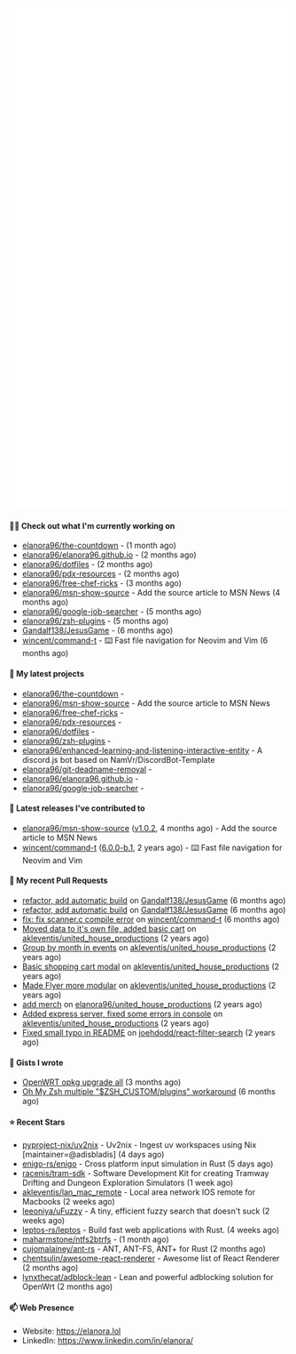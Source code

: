 <p align="center">
    <picture>
      <img alt="Metrics" src="github-metrics.svg" />
    </picture>
</p>

#### 👩‍💻 Check out what I'm currently working on

- [elanora96/the-countdown](https://github.com/elanora96/the-countdown) -  (1 month ago)
- [elanora96/elanora96.github.io](https://github.com/elanora96/elanora96.github.io) -  (2 months ago)
- [elanora96/dotfiles](https://github.com/elanora96/dotfiles) -  (2 months ago)
- [elanora96/pdx-resources](https://github.com/elanora96/pdx-resources) -  (2 months ago)
- [elanora96/free-chef-ricks](https://github.com/elanora96/free-chef-ricks) -  (3 months ago)
- [elanora96/msn-show-source](https://github.com/elanora96/msn-show-source) - Add the source article to MSN News (4 months ago)
- [elanora96/google-job-searcher](https://github.com/elanora96/google-job-searcher) -  (5 months ago)
- [elanora96/zsh-plugins](https://github.com/elanora96/zsh-plugins) -  (5 months ago)
- [Gandalf138/JesusGame](https://github.com/Gandalf138/JesusGame) -  (6 months ago)
- [wincent/command-t](https://github.com/wincent/command-t) - ⌨️ Fast file navigation for Neovim and Vim (6 months ago)

#### 🌱 My latest projects

- [elanora96/the-countdown](https://github.com/elanora96/the-countdown) - 
- [elanora96/msn-show-source](https://github.com/elanora96/msn-show-source) - Add the source article to MSN News
- [elanora96/free-chef-ricks](https://github.com/elanora96/free-chef-ricks) - 
- [elanora96/pdx-resources](https://github.com/elanora96/pdx-resources) - 
- [elanora96/dotfiles](https://github.com/elanora96/dotfiles) - 
- [elanora96/zsh-plugins](https://github.com/elanora96/zsh-plugins) - 
- [elanora96/enhanced-learning-and-listening-interactive-entity](https://github.com/elanora96/enhanced-learning-and-listening-interactive-entity) - A discord.js bot based on NamVr/DiscordBot-Template
- [elanora96/git-deadname-removal](https://github.com/elanora96/git-deadname-removal) - 
- [elanora96/elanora96.github.io](https://github.com/elanora96/elanora96.github.io) - 
- [elanora96/google-job-searcher](https://github.com/elanora96/google-job-searcher) - 

#### 🔭 Latest releases I've contributed to

- [elanora96/msn-show-source](https://github.com/elanora96/msn-show-source) ([v1.0.2](https://github.com/elanora96/msn-show-source/releases/tag/v1.0.2), 4 months ago) - Add the source article to MSN News
- [wincent/command-t](https://github.com/wincent/command-t) ([6.0.0-b.1](https://github.com/wincent/command-t/releases/tag/6.0.0-b.1), 2 years ago) - ⌨️ Fast file navigation for Neovim and Vim

#### 🔨 My recent Pull Requests

- [refactor, add automatic build](https://github.com/Gandalf138/JesusGame/pull/2) on [Gandalf138/JesusGame](https://github.com/Gandalf138/JesusGame) (6 months ago)
- [refactor, add automatic build](https://github.com/Gandalf138/JesusGame/pull/1) on [Gandalf138/JesusGame](https://github.com/Gandalf138/JesusGame) (6 months ago)
- [fix: fix scanner.c compile error](https://github.com/wincent/command-t/pull/423) on [wincent/command-t](https://github.com/wincent/command-t) (6 months ago)
- [Moved data to it&#39;s own file, added basic cart](https://github.com/akleventis/united_house_productions/pull/5) on [akleventis/united_house_productions](https://github.com/akleventis/united_house_productions) (2 years ago)
- [Group by month in events](https://github.com/akleventis/united_house_productions/pull/4) on [akleventis/united_house_productions](https://github.com/akleventis/united_house_productions) (2 years ago)
- [Basic shopping cart modal](https://github.com/akleventis/united_house_productions/pull/3) on [akleventis/united_house_productions](https://github.com/akleventis/united_house_productions) (2 years ago)
- [Made Flyer more modular](https://github.com/akleventis/united_house_productions/pull/2) on [akleventis/united_house_productions](https://github.com/akleventis/united_house_productions) (2 years ago)
- [add merch](https://github.com/elanora96/united_house_productions/pull/1) on [elanora96/united_house_productions](https://github.com/elanora96/united_house_productions) (2 years ago)
- [Added express server, fixed some errors in console](https://github.com/akleventis/united_house_productions/pull/1) on [akleventis/united_house_productions](https://github.com/akleventis/united_house_productions) (2 years ago)
- [Fixed small typo in README](https://github.com/joehdodd/react-filter-search/pull/26) on [joehdodd/react-filter-search](https://github.com/joehdodd/react-filter-search) (2 years ago)

#### 📓 Gists I wrote

- [OpenWRT opkg upgrade all](https://gist.github.com/6036dee1d40cf168f9528319a80ab4b9) (3 months ago)
- [Oh My Zsh multiple &#34;$ZSH_CUSTOM/plugins&#34; workaround](https://gist.github.com/b2424fa9f70d7549fd0590c58949f686) (6 months ago)

#### ⭐ Recent Stars

- [pyproject-nix/uv2nix](https://github.com/pyproject-nix/uv2nix) - Uv2nix - Ingest uv workspaces using Nix [maintainer=@adisbladis]  (4 days ago)
- [enigo-rs/enigo](https://github.com/enigo-rs/enigo) - Cross platform input simulation in Rust (5 days ago)
- [racenis/tram-sdk](https://github.com/racenis/tram-sdk) - Software Development Kit for creating Tramway Drifting and Dungeon Exploration Simulators (1 week ago)
- [akleventis/lan_mac_remote](https://github.com/akleventis/lan_mac_remote) - Local area network IOS remote for Macbooks (2 weeks ago)
- [leeoniya/uFuzzy](https://github.com/leeoniya/uFuzzy) - A tiny, efficient fuzzy search that doesn&#39;t suck (2 weeks ago)
- [leptos-rs/leptos](https://github.com/leptos-rs/leptos) - Build fast web applications with Rust. (4 weeks ago)
- [maharmstone/ntfs2btrfs](https://github.com/maharmstone/ntfs2btrfs) -  (1 month ago)
- [cujomalainey/ant-rs](https://github.com/cujomalainey/ant-rs) - ANT, ANT-FS, ANT&#43; for Rust (2 months ago)
- [chentsulin/awesome-react-renderer](https://github.com/chentsulin/awesome-react-renderer) - Awesome list of React Renderer (2 months ago)
- [lynxthecat/adblock-lean](https://github.com/lynxthecat/adblock-lean) - Lean and powerful adblocking solution for OpenWrt (2 months ago)

#### 📫 Web Presence

- Website: https://elanora.lol
- LinkedIn: https://www.linkedin.com/in/elanora/

